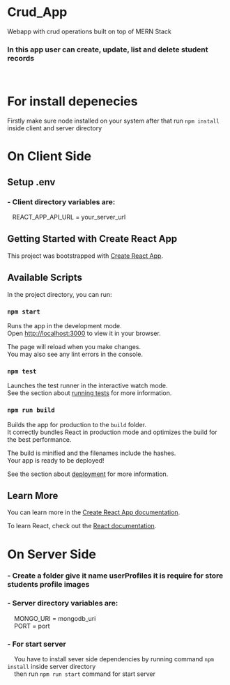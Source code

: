 # Crud_App

Webapp with crud operations built on top of MERN Stack

### In this app user can create, update, list and delete student records

<br>

# For install depenecies

Firstly make sure node installed on your system after that run `npm install` inside client and server directory

# On Client Side

## Setup .env

### - Client directory variables are:

&nbsp;&nbsp;&nbsp;REACT_APP_API_URL = your_server_url

## Getting Started with Create React App

This project was bootstrapped with [Create React App](https://github.com/facebook/create-react-app).

## Available Scripts

In the project directory, you can run:

### `npm start`

Runs the app in the development mode.\
Open [http://localhost:3000](http://localhost:3000) to view it in your browser.

The page will reload when you make changes.\
You may also see any lint errors in the console.

### `npm test`

Launches the test runner in the interactive watch mode.\
See the section about [running tests](https://facebook.github.io/create-react-app/docs/running-tests) for more information.

### `npm run build`

Builds the app for production to the `build` folder.\
It correctly bundles React in production mode and optimizes the build for the best performance.

The build is minified and the filenames include the hashes.\
Your app is ready to be deployed!

See the section about [deployment](https://facebook.github.io/create-react-app/docs/deployment) for more information.

## Learn More

You can learn more in the
[Create React App documentation](https://facebook.github.io/create-react-app/docs/getting-started).

To learn React, check out the [React documentation](https://reactjs.org/).

# On Server Side

### - Create a folder give it name userProfiles it is require for store students profile images

### - Server directory variables are:

&nbsp;&nbsp;&nbsp; MONGO_URI = mongodb_uri \
&nbsp;&nbsp;&nbsp; PORT = port

### - For start server

&nbsp;&nbsp;&nbsp; You have to install sever side dependencies by running command `npm install` inside server directory
\
&nbsp;&nbsp;&nbsp; then run `npm run start` command for start server
